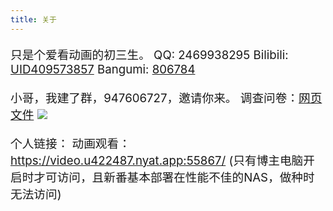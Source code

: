 ```yaml
---
title: 关于
---
```

只是个爱看动画的初三生。
QQ: 2469938295
Bilibili: [UID409573857](https://space.bilibili.com/409573857)
Bangumi: [806784](https://bgm.tv/user/806784)

小哥，我建了群，947606727，邀请你来。
调查问卷：[网页](https://kaoshi.wjx.top/vm/mFxzwOA.aspx) [文件](/about/exam.pdf)
![](/about/group.png)

个人链接：
动画观看：https://video.u422487.nyat.app:55867/
(只有博主电脑开启时才可访问，且新番基本部署在性能不佳的NAS，做种时无法访问)
<style>
    p {font-size: 14pt;}
</style>